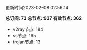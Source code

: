 更新时间2023-02-08 02:56:14

**总订阅: 73**
**总节点: 937**
**有效节点: 362**
- v2ray节点: 184
- ss节点: 165
- trojan节点: 13

